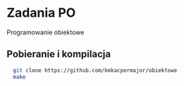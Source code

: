 # Zadania PO
Programowanie obiektowe 


## Pobieranie i kompilacja

```bash
  git clone https://github.com/kmkacpermajor/obiektowe
  make
```
